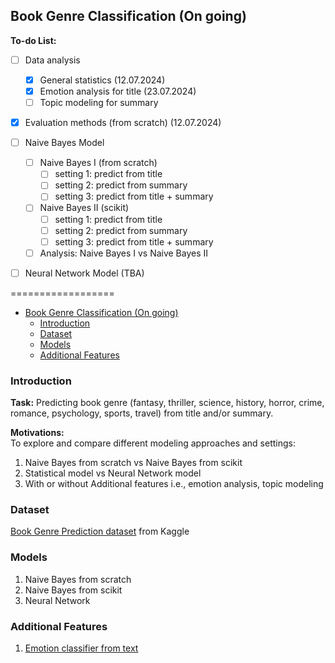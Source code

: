 ## Book Genre Classification (On going)

**To-do List:** 
- [ ] Data analysis
  - [x] General statistics (12.07.2024)
  - [x] Emotion analysis for title (23.07.2024)
  - [ ] Topic modeling for summary
- [x] Evaluation methods (from scratch) (12.07.2024)
- [ ] Naive Bayes Model
  - [ ] Naive Bayes I (from scratch)
    - [ ] setting 1: predict from title
    - [ ] setting 2: predict from summary
    - [ ] setting 3: predict from title + summary
  - [ ] Naive Bayes II (scikit)
    - [ ] setting 1: predict from title
    - [ ] setting 2: predict from summary
    - [ ] setting 3: predict from title + summary
  - [ ] Analysis: Naive Bayes I vs Naive Bayes II
- [ ] Neural Network Model (TBA)
  

==================
- [Book Genre Classification (On going)](#book-genre-classification-on-going)
  - [Introduction](#introduction)
  - [Dataset](#dataset)
  - [Models](#models)
  - [Additional Features](#additional-features)

### Introduction

**Task:**
Predicting book genre (fantasy, thriller, science, history, horror, crime, romance, psychology, sports, travel) from title and/or summary.

**Motivations:** \
  To explore and compare different modeling approaches and settings:
  1. Naive Bayes from scratch vs Naive Bayes from scikit
  2. Statistical model vs Neural Network model
  3. With or without Additional features i.e., emotion analysis, topic modeling

### Dataset
[Book Genre Prediction dataset](https://www.kaggle.com/datasets/athu1105/book-genre-prediction) from Kaggle


### Models
1. Naive Bayes from scratch
2. Naive Bayes from scikit
3. Neural Network

### Additional Features
1. [Emotion classifier from text](https://huggingface.co/michellejieli/emotion_text_classifier)
